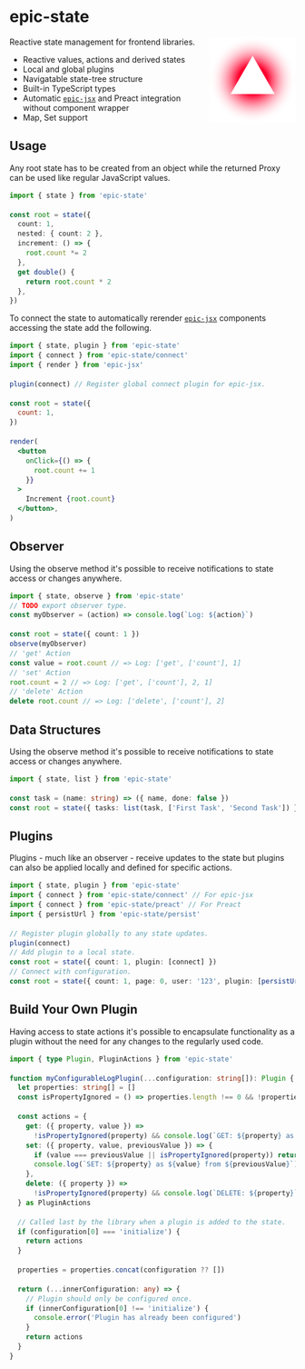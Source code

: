# epic-state

<img align="right" src="https://github.com/tobua/epic-state/raw/main/logo.svg" width="30%" alt="State Logo" />

Reactive state management for frontend libraries.

- Reactive values, actions and derived states
- Local and global plugins
- Navigatable state-tree structure
- Built-in TypeScript types
- Automatic [`epic-jsx`](https://github.com/tobua/epic-jsx) and Preact integration without component wrapper
- Map, Set support

## Usage

Any root state has to be created from an object while the returned Proxy can be used like regular JavaScript values.

```ts
import { state } from 'epic-state'

const root = state({
  count: 1,
  nested: { count: 2 },
  increment: () => {
    root.count *= 2
  },
  get double() {
    return root.count * 2
  },
})
```

To connect the state to automatically rerender [`epic-jsx`](https://github.com/tobua/epic-jsx) components accessing the state add the following.

```jsx
import { state, plugin } from 'epic-state'
import { connect } from 'epic-state/connect'
import { render } from 'epic-jsx'

plugin(connect) // Register global connect plugin for epic-jsx.

const root = state({
  count: 1,
})

render(
  <button
    onClick={() => {
      root.count += 1
    }}
  >
    Increment {root.count}
  </button>,
)
```

## Observer

Using the observe method it's possible to receive notifications to state access or changes anywhere.

```ts
import { state, observe } from 'epic-state'
// TODO export observer type.
const myObserver = (action) => console.log(`Log: ${action}`)

const root = state({ count: 1 })
observe(myObserver)
// 'get' Action
const value = root.count // => Log: ['get', ['count'], 1]
// 'set' Action
root.count = 2 // => Log: ['get', ['count'], 2, 1]
// 'delete' Action
delete root.count // => Log: ['delete', ['count'], 2]
```

## Data Structures

Using the observe method it's possible to receive notifications to state access or changes anywhere.

```ts
import { state, list } from 'epic-state'

const task = (name: string) => ({ name, done: false })
const root = state({ tasks: list(task, ['First Task', 'Second Task']) })

```

## Plugins

Plugins - much like an observer - receive updates to the state but plugins can also be applied locally and defined for specific actions.

```ts
import { state, plugin } from 'epic-state'
import { connect } from 'epic-state/connect' // For epic-jsx
import { connect } from 'epic-state/preact' // For Preact
import { persistUrl } from 'epic-state/persist'

// Register plugin globally to any state updates.
plugin(connect)
// Add plugin to a local state.
const root = state({ count: 1, plugin: [connect] })
// Connect with configuration.
const root = state({ count: 1, page: 0, user: '123', plugin: [persistUrl('page', 'user')] })
```

## Build Your Own Plugin

Having access to state actions it's possible to encapsulate functionality as a plugin without the need for any changes to the regularly used code.

```ts
import { type Plugin, PluginActions } from 'epic-state'

function myConfigurableLogPlugin(...configuration: string[]): Plugin {
  let properties: string[] = []
  const isPropertyIgnored = () => properties.length !== 0 && !properties.includes(property)

  const actions = {
    get: ({ property, value }) =>
      !isPropertyIgnored(property) && console.log(`GET: ${property} as ${value}`),
    set: ({ property, value, previousValue }) => {
      if (value === previousValue || isPropertyIgnored(property)) return
      console.log(`SET: ${property} as ${value} from ${previousValue}`)
    },
    delete: ({ property }) =>
      !isPropertyIgnored(property) && console.log(`DELETE: ${property}`),
  } as PluginActions

  // Called last by the library when a plugin is added to the state.
  if (configuration[0] === 'initialize') {
    return actions
  }

  properties = properties.concat(configuration ?? [])

  return (...innerConfiguration: any) => {
    // Plugin should only be configured once.
    if (innerConfiguration[0] !== 'initialize') {
      console.error('Plugin has already been configured')
    }
    return actions
  }
}
```
